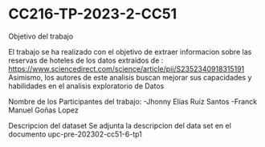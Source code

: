 # CC216-TP-2023-2-CC51

Objetivo del trabajo

El trabajo se ha realizado con el objetivo de extraer informacion sobre las reservas de hoteles de los datos extraidos de : https://www.sciencedirect.com/science/article/pii/S2352340918315191
Asimismo, los autores de este analisis buscan mejorar sus capacidades y habilidades en el analisis exploratorio de Datos

Nombre de los Participantes del trabajo:
-Jhonny Elias Ruiz Santos
-Franck Manuel Goñas Lopez

Descripcion del dataset
Se adjunta la descripcion del data set en el documento upc-pre-202302-cc51-6-tp1


